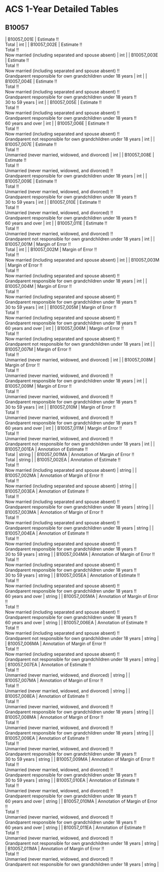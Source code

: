 # ACS 1-Year Detailed Tables

## B10057

| B10057_001E | Estimate !!<br>Total | int |
| B10057_002E | Estimate !!<br>Total !!<br>Now married (including separated and spouse absent) | int |
| B10057_003E | Estimate !!<br>Total !!<br>Now married (including separated and spouse absent) !!<br>Grandparent responsible for own grandchildren under 18 years | int |
| B10057_004E | Estimate !!<br>Total !!<br>Now married (including separated and spouse absent) !!<br>Grandparent responsible for own grandchildren under 18 years !!<br>30 to 59 years | int |
| B10057_005E | Estimate !!<br>Total !!<br>Now married (including separated and spouse absent) !!<br>Grandparent responsible for own grandchildren under 18 years !!<br>60 years and over | int |
| B10057_006E | Estimate !!<br>Total !!<br>Now married (including separated and spouse absent) !!<br>Grandparent not responsible for own grandchildren under 18 years | int |
| B10057_007E | Estimate !!<br>Total !!<br>Unmarried (never married, widowed, and divorced) | int |
| B10057_008E | Estimate !!<br>Total !!<br>Unmarried (never married, widowed, and divorced) !!<br>Grandparent responsible for own grandchildren under 18 years | int |
| B10057_009E | Estimate !!<br>Total !!<br>Unmarried (never married, widowed, and divorced) !!<br>Grandparent responsible for own grandchildren under 18 years !!<br>30 to 59 years | int |
| B10057_010E | Estimate !!<br>Total !!<br>Unmarried (never married, widowed, and divorced) !!<br>Grandparent responsible for own grandchildren under 18 years !!<br>60 years and over | int |
| B10057_011E | Estimate !!<br>Total !!<br>Unmarried (never married, widowed, and divorced) !!<br>Grandparent not responsible for own grandchildren under 18 years | int |
| B10057_001M | Margin of Error !!<br>Total | int |
| B10057_002M | Margin of Error !!<br>Total !!<br>Now married (including separated and spouse absent) | int |
| B10057_003M | Margin of Error !!<br>Total !!<br>Now married (including separated and spouse absent) !!<br>Grandparent responsible for own grandchildren under 18 years | int |
| B10057_004M | Margin of Error !!<br>Total !!<br>Now married (including separated and spouse absent) !!<br>Grandparent responsible for own grandchildren under 18 years !!<br>30 to 59 years | int |
| B10057_005M | Margin of Error !!<br>Total !!<br>Now married (including separated and spouse absent) !!<br>Grandparent responsible for own grandchildren under 18 years !!<br>60 years and over | int |
| B10057_006M | Margin of Error !!<br>Total !!<br>Now married (including separated and spouse absent) !!<br>Grandparent not responsible for own grandchildren under 18 years | int |
| B10057_007M | Margin of Error !!<br>Total !!<br>Unmarried (never married, widowed, and divorced) | int |
| B10057_008M | Margin of Error !!<br>Total !!<br>Unmarried (never married, widowed, and divorced) !!<br>Grandparent responsible for own grandchildren under 18 years | int |
| B10057_009M | Margin of Error !!<br>Total !!<br>Unmarried (never married, widowed, and divorced) !!<br>Grandparent responsible for own grandchildren under 18 years !!<br>30 to 59 years | int |
| B10057_010M | Margin of Error !!<br>Total !!<br>Unmarried (never married, widowed, and divorced) !!<br>Grandparent responsible for own grandchildren under 18 years !!<br>60 years and over | int |
| B10057_011M | Margin of Error !!<br>Total !!<br>Unmarried (never married, widowed, and divorced) !!<br>Grandparent not responsible for own grandchildren under 18 years | int |
| B10057_001EA | Annotation of Estimate !!<br>Total | string |
| B10057_001MA | Annotation of Margin of Error !!<br>Total | string |
| B10057_002EA | Annotation of Estimate !!<br>Total !!<br>Now married (including separated and spouse absent) | string |
| B10057_002MA | Annotation of Margin of Error !!<br>Total !!<br>Now married (including separated and spouse absent) | string |
| B10057_003EA | Annotation of Estimate !!<br>Total !!<br>Now married (including separated and spouse absent) !!<br>Grandparent responsible for own grandchildren under 18 years | string |
| B10057_003MA | Annotation of Margin of Error !!<br>Total !!<br>Now married (including separated and spouse absent) !!<br>Grandparent responsible for own grandchildren under 18 years | string |
| B10057_004EA | Annotation of Estimate !!<br>Total !!<br>Now married (including separated and spouse absent) !!<br>Grandparent responsible for own grandchildren under 18 years !!<br>30 to 59 years | string |
| B10057_004MA | Annotation of Margin of Error !!<br>Total !!<br>Now married (including separated and spouse absent) !!<br>Grandparent responsible for own grandchildren under 18 years !!<br>30 to 59 years | string |
| B10057_005EA | Annotation of Estimate !!<br>Total !!<br>Now married (including separated and spouse absent) !!<br>Grandparent responsible for own grandchildren under 18 years !!<br>60 years and over | string |
| B10057_005MA | Annotation of Margin of Error !!<br>Total !!<br>Now married (including separated and spouse absent) !!<br>Grandparent responsible for own grandchildren under 18 years !!<br>60 years and over | string |
| B10057_006EA | Annotation of Estimate !!<br>Total !!<br>Now married (including separated and spouse absent) !!<br>Grandparent not responsible for own grandchildren under 18 years | string |
| B10057_006MA | Annotation of Margin of Error !!<br>Total !!<br>Now married (including separated and spouse absent) !!<br>Grandparent not responsible for own grandchildren under 18 years | string |
| B10057_007EA | Annotation of Estimate !!<br>Total !!<br>Unmarried (never married, widowed, and divorced) | string |
| B10057_007MA | Annotation of Margin of Error !!<br>Total !!<br>Unmarried (never married, widowed, and divorced) | string |
| B10057_008EA | Annotation of Estimate !!<br>Total !!<br>Unmarried (never married, widowed, and divorced) !!<br>Grandparent responsible for own grandchildren under 18 years | string |
| B10057_008MA | Annotation of Margin of Error !!<br>Total !!<br>Unmarried (never married, widowed, and divorced) !!<br>Grandparent responsible for own grandchildren under 18 years | string |
| B10057_009EA | Annotation of Estimate !!<br>Total !!<br>Unmarried (never married, widowed, and divorced) !!<br>Grandparent responsible for own grandchildren under 18 years !!<br>30 to 59 years | string |
| B10057_009MA | Annotation of Margin of Error !!<br>Total !!<br>Unmarried (never married, widowed, and divorced) !!<br>Grandparent responsible for own grandchildren under 18 years !!<br>30 to 59 years | string |
| B10057_010EA | Annotation of Estimate !!<br>Total !!<br>Unmarried (never married, widowed, and divorced) !!<br>Grandparent responsible for own grandchildren under 18 years !!<br>60 years and over | string |
| B10057_010MA | Annotation of Margin of Error !!<br>Total !!<br>Unmarried (never married, widowed, and divorced) !!<br>Grandparent responsible for own grandchildren under 18 years !!<br>60 years and over | string |
| B10057_011EA | Annotation of Estimate !!<br>Total !!<br>Unmarried (never married, widowed, and divorced) !!<br>Grandparent not responsible for own grandchildren under 18 years | string |
| B10057_011MA | Annotation of Margin of Error !!<br>Total !!<br>Unmarried (never married, widowed, and divorced) !!<br>Grandparent not responsible for own grandchildren under 18 years | string |

